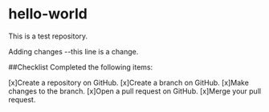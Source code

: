 # hello-world
This is a test repository. 

Adding changes --this line is a change.

##Checklist
Completed the following items:

[x]Create a repository on GitHub.
[x]Create a branch on GitHub.
[x]Make changes to the branch.
[x]Open a pull request on GitHub.
[x]Merge your pull request.
